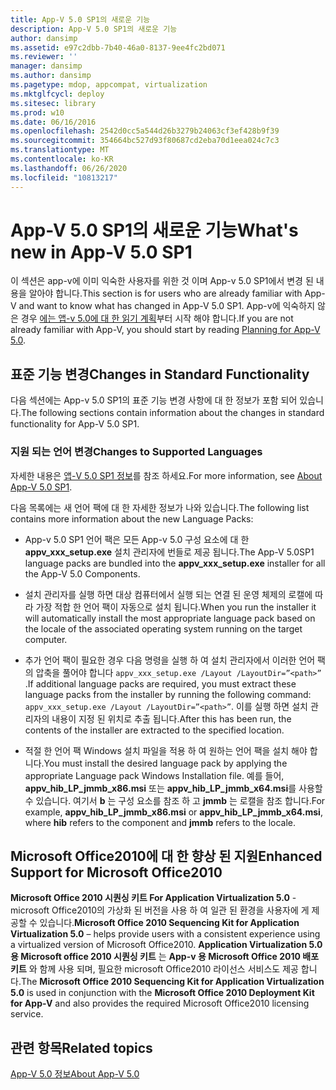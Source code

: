 ```yaml
---
title: App-V 5.0 SP1의 새로운 기능
description: App-V 5.0 SP1의 새로운 기능
author: dansimp
ms.assetid: e97c2dbb-7b40-46a0-8137-9ee4fc2bd071
ms.reviewer: ''
manager: dansimp
ms.author: dansimp
ms.pagetype: mdop, appcompat, virtualization
ms.mktglfcycl: deploy
ms.sitesec: library
ms.prod: w10
ms.date: 06/16/2016
ms.openlocfilehash: 2542d0cc5a544d26b3279b24063cf3ef428b9f39
ms.sourcegitcommit: 354664bc527d93f80687cd2eba70d1eea024c7c3
ms.translationtype: MT
ms.contentlocale: ko-KR
ms.lasthandoff: 06/26/2020
ms.locfileid: "10813217"
---
```

# <span data-ttu-id="ac6e2-103">App-V 5.0 SP1의 새로운 기능</span><span class="sxs-lookup"><span data-stu-id="ac6e2-103">What's new in App-V 5.0 SP1</span></span>


<span data-ttu-id="ac6e2-104">이 섹션은 app-v에 이미 익숙한 사용자를 위한 것 이며 App-v 5.0 SP1에서 변경 된 내용을 알아야 합니다.</span><span class="sxs-lookup"><span data-stu-id="ac6e2-104">This section is for users who are already familiar with App-V and want to know what has changed in App-V 5.0 SP1.</span></span> <span data-ttu-id="ac6e2-105">App-v에 익숙하지 않은 경우 [에는 앱-v 5.0에 대 한 읽기 계획](planning-for-app-v-50-rc.md)부터 시작 해야 합니다.</span><span class="sxs-lookup"><span data-stu-id="ac6e2-105">If you are not already familiar with App-V, you should start by reading [Planning for App-V 5.0](planning-for-app-v-50-rc.md).</span></span>

## <span data-ttu-id="ac6e2-106">표준 기능 변경</span><span class="sxs-lookup"><span data-stu-id="ac6e2-106">Changes in Standard Functionality</span></span>


<span data-ttu-id="ac6e2-107">다음 섹션에는 App-v 5.0 SP1의 표준 기능 변경 사항에 대 한 정보가 포함 되어 있습니다.</span><span class="sxs-lookup"><span data-stu-id="ac6e2-107">The following sections contain information about the changes in standard functionality for App-V 5.0 SP1.</span></span>

### <span data-ttu-id="ac6e2-108">지원 되는 언어 변경</span><span class="sxs-lookup"><span data-stu-id="ac6e2-108">Changes to Supported Languages</span></span>

<span data-ttu-id="ac6e2-109">자세한 내용은 [앱-V 5.0 SP1 정보](about-app-v-50-sp1.md)를 참조 하세요.</span><span class="sxs-lookup"><span data-stu-id="ac6e2-109">For more information, see [About App-V 5.0 SP1](about-app-v-50-sp1.md).</span></span>

<span data-ttu-id="ac6e2-110">다음 목록에는 새 언어 팩에 대 한 자세한 정보가 나와 있습니다.</span><span class="sxs-lookup"><span data-stu-id="ac6e2-110">The following list contains more information about the new Language Packs:</span></span>

-   <span data-ttu-id="ac6e2-111">App-v 5.0 SP1 언어 팩은 모든 App-v 5.0 구성 요소에 대 한 **appv\_xxx\_setup.exe** 설치 관리자에 번들로 제공 됩니다.</span><span class="sxs-lookup"><span data-stu-id="ac6e2-111">The App-V 5.0SP1 language packs are bundled into the **appv\_xxx\_setup.exe** installer for all the App-V 5.0 Components.</span></span>

-   <span data-ttu-id="ac6e2-112">설치 관리자를 실행 하면 대상 컴퓨터에서 실행 되는 연결 된 운영 체제의 로캘에 따라 가장 적합 한 언어 팩이 자동으로 설치 됩니다.</span><span class="sxs-lookup"><span data-stu-id="ac6e2-112">When you run the installer it will automatically install the most appropriate language pack based on the locale of the associated operating system running on the target computer.</span></span>

-   <span data-ttu-id="ac6e2-113">추가 언어 팩이 필요한 경우 다음 명령을 실행 하 여 설치 관리자에서 이러한 언어 팩의 압축을 풀어야 합니다 `appv_xxx_setup.exe /Layout /LayoutDir=”<path>”` .</span><span class="sxs-lookup"><span data-stu-id="ac6e2-113">If additional language packs are required, you must extract these language packs from the installer by running the following command: `appv_xxx_setup.exe /Layout /LayoutDir=”<path>”`.</span></span> <span data-ttu-id="ac6e2-114">이를 실행 하면 설치 관리자의 내용이 지정 된 위치로 추출 됩니다.</span><span class="sxs-lookup"><span data-stu-id="ac6e2-114">After this has been run, the contents of the installer are extracted to the specified location.</span></span>

-   <span data-ttu-id="ac6e2-115">적절 한 언어 팩 Windows 설치 파일을 적용 하 여 원하는 언어 팩을 설치 해야 합니다.</span><span class="sxs-lookup"><span data-stu-id="ac6e2-115">You must install the desired language pack by applying the appropriate Language pack Windows Installation file.</span></span> <span data-ttu-id="ac6e2-116">예를 들어, **appv\_hib\_LP\_jmmb\_x86.msi** 또는 **appv\_hib\_LP\_jmmb\_x64.msi**를 사용할 수 있습니다. 여기서 **b** 는 구성 요소를 참조 하 고 **jmmb** 는 로캘을 참조 합니다.</span><span class="sxs-lookup"><span data-stu-id="ac6e2-116">For example, **appv\_hib\_LP\_jmmb\_x86.msi** or **appv\_hib\_LP\_jmmb\_x64.msi**, where **hib** refers to the component and **jmmb** refers to the locale.</span></span>

## <span data-ttu-id="ac6e2-117">Microsoft Office2010에 대 한 향상 된 지원</span><span class="sxs-lookup"><span data-stu-id="ac6e2-117">Enhanced Support for Microsoft Office2010</span></span>


<span data-ttu-id="ac6e2-118">**Microsoft Office 2010 시퀀싱 키트 For Application Virtualization 5.0** -microsoft Office2010의 가상화 된 버전을 사용 하 여 일관 된 환경을 사용자에 게 제공할 수 있습니다.</span><span class="sxs-lookup"><span data-stu-id="ac6e2-118">**Microsoft Office 2010 Sequencing Kit for Application Virtualization 5.0** – helps provide users with a consistent experience using a virtualized version of Microsoft Office2010.</span></span> <span data-ttu-id="ac6e2-119">**Application Virtualization 5.0 용 Microsoft office 2010 시퀀싱 키트** 는 **App-v 용 Microsoft Office 2010 배포 키트** 와 함께 사용 되며, 필요한 microsoft Office2010 라이선스 서비스도 제공 합니다.</span><span class="sxs-lookup"><span data-stu-id="ac6e2-119">The **Microsoft Office 2010 Sequencing Kit for Application Virtualization 5.0** is used in conjunction with the **Microsoft Office 2010 Deployment Kit for App-V** and also provides the required Microsoft Office2010 licensing service.</span></span>






## <span data-ttu-id="ac6e2-120">관련 항목</span><span class="sxs-lookup"><span data-stu-id="ac6e2-120">Related topics</span></span>


[<span data-ttu-id="ac6e2-121">App-V 5.0 정보</span><span class="sxs-lookup"><span data-stu-id="ac6e2-121">About App-V 5.0</span></span>](about-app-v-50.md)

 

 





